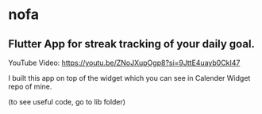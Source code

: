 # nofa

## Flutter App for streak tracking of your daily goal.

YouTube Video: https://youtu.be/ZNoJXupOgp8?si=9JttE4uayb0CkI47

I built this app on top of the widget which you can see in Calender Widget repo of mine.



(to see useful code, go to lib folder)
